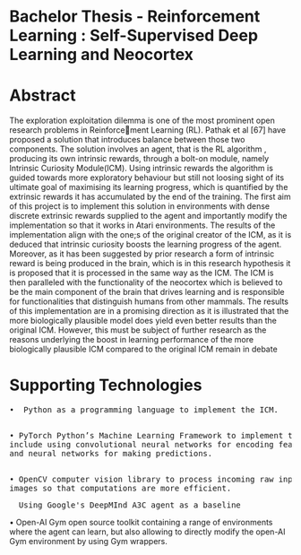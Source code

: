 # Bachelor Thesis - Reinforcement Learning : Self-Supervised Deep Learning and Neocortex

# Abstract 
The exploration exploitation dilemma is one of the most prominent open research problems in Reinforcement Learning (RL). Pathak et al [67] have proposed a solution that introduces balance between those
two components. The solution involves an agent, that is the RL algorithm , producing its own intrinsic
rewards, through a bolt-on module, namely Intrinsic Curiosity Module(ICM). Using intrinsic rewards
the algorithm is guided towards more exploratory behaviour but still not loosing sight of its ultimate
goal of maximising its learning progress, which is quantified by the extrinsic rewards it has accumulated
by the end of the training. The first aim of this project is to implement this solution in environments
with dense discrete extrinsic rewards supplied to the agent and importantly modify the implementation
so that it works in Atari environments. The results of the implementation align with the one;s of the
original creator of the ICM, as it is deduced that intrinsic curiosity boosts the learning progress of the
agent. Moreover, as it has been suggested by prior research a form of intrinsic reward is being produced
in the brain, which is in this research hypothesis it is proposed that it is processed in the same way as the
ICM. The ICM is then paralleled with the functionality of the neocortex which is believed to be the main
component of the brain that drives learning and is responsible for functionalities that distinguish humans
from other mammals. The results of this implementation are in a promising direction as it is illustrated
that the more biologically plausible model does yield even better results than the original ICM. However,
this must be subject of further research as the reasons underlying the boost in learning performance of
the more biologically plausible ICM compared to the original ICM remain in debate

# Supporting Technologies
<pre>
•  Python as a programming language to implement the ICM.</pre>
<pre>

• PyTorch Python’s Machine Learning Framework to implement the ICM, this
include using convolutional neural networks for encoding features of incoming images
and neural networks for making predictions.</pre>
<pre>

• OpenCV computer vision library to process incoming raw input
images so that computations are more efficient.</pre>
<pre>
  Using Google's DeepMInd A3C agent as a baseline </pre>

• Open-AI Gym open source toolkit containing a range of environments where
the agent can learn, but also allowing to directly modify the open-AI Gym environment
by using Gym wrappers.
</pre>
